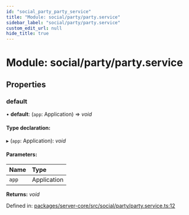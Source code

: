 ```yaml
---
id: "social_party_party_service"
title: "Module: social/party/party.service"
sidebar_label: "social/party/party.service"
custom_edit_url: null
hide_title: true
---
```


# Module: social/party/party.service

## Properties

### default

• **default**: (`app`: Application) => *void*

#### Type declaration:

▸ (`app`: Application): *void*

#### Parameters:

Name | Type |
:------ | :------ |
`app` | Application |

**Returns:** *void*

Defined in: [packages/server-core/src/social/party/party.service.ts:12](https://github.com/xr3ngine/xr3ngine/blob/673ad6a5f/packages/server-core/src/social/party/party.service.ts#L12)
